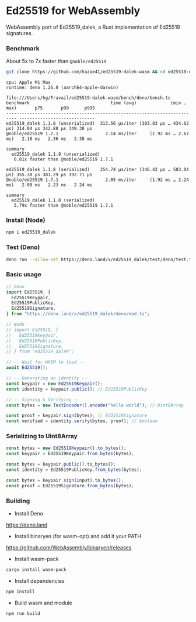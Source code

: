 # Ed25519 for WebAssembly

WebAssembly port of Ed25519_dalek, a Rust implementation of Ed25519 signatures.

### Benchmark

About 5x to 7x faster than `@noble/ed25519`

```bash
git clone https://github.com/hazae41/ed25519-dalek-wasm && cd ed25519-dalek-wasm/bench/deno && npm run bench
```

```
cpu: Apple M1 Max
runtime: deno 1.26.0 (aarch64-apple-darwin)

file:///Users/hg/Travail/ed25519-dalek-wasm/bench/deno/bench.ts
benchmark                               time (avg)             (min … max)       p75       p99      p995
-------------------------------------------------------------------------- -----------------------------
ed25519_dalek 1.1.8 (unserialized)  313.56 µs/iter (303.83 µs … 434.62 µs) 314.04 µs 342.88 µs 349.38 µs
@noble/ed25519 1.7.1                  2.14 ms/iter     (1.92 ms … 2.67 ms)   2.18 ms   2.36 ms   2.38 ms

summary
  ed25519_dalek 1.1.8 (unserialized)
   6.81x faster than @noble/ed25519 1.7.1

ed25519_dalek 1.1.8 (serialized)    354.74 µs/iter (346.42 µs … 503.04 µs) 355.38 µs 381.29 µs 392.71 µs
@noble/ed25519 1.7.1                  2.05 ms/iter     (1.92 ms … 2.24 ms)   2.09 ms   2.23 ms   2.24 ms

summary
  ed25519_dalek 1.1.8 (serialized)
   5.79x faster than @noble/ed25519 1.7.1
```

### Install (Node)

```bash
npm i ed25519_dalek
```

### Test (Deno)

```bash
deno run --allow-net https://deno.land/x/ed25519_dalek/test/deno/test.ts
```

### Basic usage

```typescript
// Deno
import Ed25519, {
  Ed25519Keypair,
  Ed25519PublicKey,
  Ed25519Signature,
} from "https://deno.land/x/ed25519_dalek/deno/mod.ts";

// Node
// import Ed25519, {
//   Ed25519Keypair,
//   Ed25519PublicKey,
//   Ed25519Signature,
// } from "ed25519_dalek";

// -- Wait for WASM to load --
await Ed25519();

// -- Generating an identity --
const keypair = new Ed25519Keypair();
const identity = keypair.public(); // Ed25519PublicKey

// -- Signing & Verifying --
const bytes = new TextEncoder().encode("hello world"); // Uint8Array

const proof = keypair.sign(bytes); // Ed25519Signature
const verified = identity.verify(bytes, proof); // boolean
```

### Serializing to Uint8Array

```typescript
const bytes = new Ed25519Keypair().to_bytes();
const keypair = Ed25519Keypair.from_bytes(bytes);
```

```typescript
const bytes = keypair.public().to_bytes();
const identity = Ed25519PublicKey.from_bytes(bytes);
```

```typescript
const bytes = keypair.sign(input).to_bytes();
const proof = Ed25519Signature.from_bytes(bytes);
```

### Building

- Install Deno

https://deno.land

- Install binaryen (for wasm-opt) and add it your PATH

https://github.com/WebAssembly/binaryen/releases

- Install wasm-pack

```bash
cargo install wasm-pack
```

- Install dependencies

```bash
npm install
```

- Build wasm and module

```bash
npm run build
```
